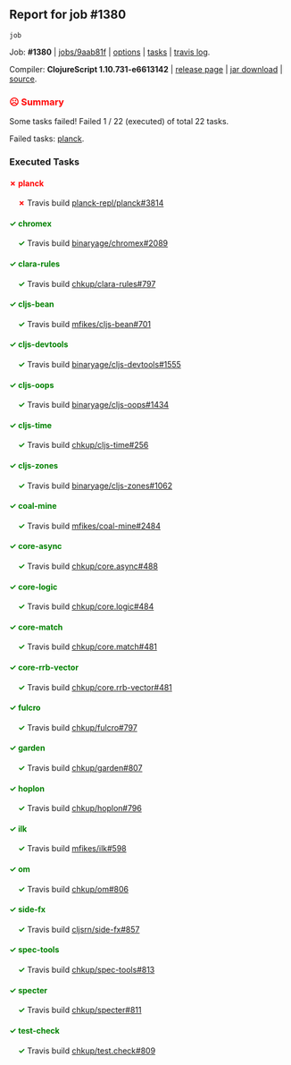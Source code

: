 ## Report for job #1380
```
job
```


Job: **#1380** | [jobs/9aab81f](https://github.com/cljs-oss/canary/commit/9aab81f6ea9222420accaf5a199d29392ee77c98) | [options](options.edn) | [tasks](tasks.edn) | [travis log](https://travis-ci.org/cljs-oss/canary/builds/677193820).

Compiler: **ClojureScript 1.10.731-e6613142** | [release page](https://github.com/cljs-oss/canary/releases/tag/r1.10.731-e6613142) | [jar download](https://github.com/cljs-oss/canary/releases/download/r1.10.731-e6613142/clojurescript-1.10.731-e6613142.jar) | [source](https://github.com/clojure/clojurescript/commit/e66131422cbd67c4a594e194f09b49f2c3ae3d2e).

### <b style='color:red'>☹ Summary</b>

Some tasks failed! Failed 1 / 22 (executed) of total 22 tasks.

Failed tasks: [planck](#-planck).

### Executed Tasks

#### <b style='color:red'>&#x2717; planck</b>
&nbsp;&nbsp;&nbsp;&nbsp;<b style='color:red'>&#x2717;</b> Travis build [planck-repl/planck#3814](https://travis-ci.org/planck-repl/planck/builds/677194801)<br>

#### <b style='color:green'>&#x2713; chromex</b>
&nbsp;&nbsp;&nbsp;&nbsp;<b style='color:green'>&#x2713;</b> Travis build [binaryage/chromex#2089](https://travis-ci.org/binaryage/chromex/builds/677194693)<br>

#### <b style='color:green'>&#x2713; clara-rules</b>
&nbsp;&nbsp;&nbsp;&nbsp;<b style='color:green'>&#x2713;</b> Travis build [chkup/clara-rules#797](https://travis-ci.org/chkup/clara-rules/builds/677194697)<br>

#### <b style='color:green'>&#x2713; cljs-bean</b>
&nbsp;&nbsp;&nbsp;&nbsp;<b style='color:green'>&#x2713;</b> Travis build [mfikes/cljs-bean#701](https://travis-ci.org/mfikes/cljs-bean/builds/677194701)<br>

#### <b style='color:green'>&#x2713; cljs-devtools</b>
&nbsp;&nbsp;&nbsp;&nbsp;<b style='color:green'>&#x2713;</b> Travis build [binaryage/cljs-devtools#1555](https://travis-ci.org/binaryage/cljs-devtools/builds/677194722)<br>

#### <b style='color:green'>&#x2713; cljs-oops</b>
&nbsp;&nbsp;&nbsp;&nbsp;<b style='color:green'>&#x2713;</b> Travis build [binaryage/cljs-oops#1434](https://travis-ci.org/binaryage/cljs-oops/builds/677194709)<br>

#### <b style='color:green'>&#x2713; cljs-time</b>
&nbsp;&nbsp;&nbsp;&nbsp;<b style='color:green'>&#x2713;</b> Travis build [chkup/cljs-time#256](https://travis-ci.org/chkup/cljs-time/builds/677194711)<br>

#### <b style='color:green'>&#x2713; cljs-zones</b>
&nbsp;&nbsp;&nbsp;&nbsp;<b style='color:green'>&#x2713;</b> Travis build [binaryage/cljs-zones#1062](https://travis-ci.org/binaryage/cljs-zones/builds/677194714)<br>

#### <b style='color:green'>&#x2713; coal-mine</b>
&nbsp;&nbsp;&nbsp;&nbsp;<b style='color:green'>&#x2713;</b> Travis build [mfikes/coal-mine#2484](https://travis-ci.org/mfikes/coal-mine/builds/677194716)<br>

#### <b style='color:green'>&#x2713; core-async</b>
&nbsp;&nbsp;&nbsp;&nbsp;<b style='color:green'>&#x2713;</b> Travis build [chkup/core.async#488](https://travis-ci.org/chkup/core.async/builds/677194724)<br>

#### <b style='color:green'>&#x2713; core-logic</b>
&nbsp;&nbsp;&nbsp;&nbsp;<b style='color:green'>&#x2713;</b> Travis build [chkup/core.logic#484](https://travis-ci.org/chkup/core.logic/builds/677194726)<br>

#### <b style='color:green'>&#x2713; core-match</b>
&nbsp;&nbsp;&nbsp;&nbsp;<b style='color:green'>&#x2713;</b> Travis build [chkup/core.match#481](https://travis-ci.org/chkup/core.match/builds/677194728)<br>

#### <b style='color:green'>&#x2713; core-rrb-vector</b>
&nbsp;&nbsp;&nbsp;&nbsp;<b style='color:green'>&#x2713;</b> Travis build [chkup/core.rrb-vector#481](https://travis-ci.org/chkup/core.rrb-vector/builds/677194730)<br>

#### <b style='color:green'>&#x2713; fulcro</b>
&nbsp;&nbsp;&nbsp;&nbsp;<b style='color:green'>&#x2713;</b> Travis build [chkup/fulcro#797](https://travis-ci.org/chkup/fulcro/builds/677194742)<br>

#### <b style='color:green'>&#x2713; garden</b>
&nbsp;&nbsp;&nbsp;&nbsp;<b style='color:green'>&#x2713;</b> Travis build [chkup/garden#807](https://travis-ci.org/chkup/garden/builds/677194772)<br>

#### <b style='color:green'>&#x2713; hoplon</b>
&nbsp;&nbsp;&nbsp;&nbsp;<b style='color:green'>&#x2713;</b> Travis build [chkup/hoplon#796](https://travis-ci.org/chkup/hoplon/builds/677194789)<br>

#### <b style='color:green'>&#x2713; ilk</b>
&nbsp;&nbsp;&nbsp;&nbsp;<b style='color:green'>&#x2713;</b> Travis build [mfikes/ilk#598](https://travis-ci.org/mfikes/ilk/builds/677194744)<br>

#### <b style='color:green'>&#x2713; om</b>
&nbsp;&nbsp;&nbsp;&nbsp;<b style='color:green'>&#x2713;</b> Travis build [chkup/om#806](https://travis-ci.org/chkup/om/builds/677194753)<br>

#### <b style='color:green'>&#x2713; side-fx</b>
&nbsp;&nbsp;&nbsp;&nbsp;<b style='color:green'>&#x2713;</b> Travis build [cljsrn/side-fx#857](https://travis-ci.org/cljsrn/side-fx/builds/677194833)<br>

#### <b style='color:green'>&#x2713; spec-tools</b>
&nbsp;&nbsp;&nbsp;&nbsp;<b style='color:green'>&#x2713;</b> Travis build [chkup/spec-tools#813](https://travis-ci.org/chkup/spec-tools/builds/677194763)<br>

#### <b style='color:green'>&#x2713; specter</b>
&nbsp;&nbsp;&nbsp;&nbsp;<b style='color:green'>&#x2713;</b> Travis build [chkup/specter#811](https://travis-ci.org/chkup/specter/builds/677194813)<br>

#### <b style='color:green'>&#x2713; test-check</b>
&nbsp;&nbsp;&nbsp;&nbsp;<b style='color:green'>&#x2713;</b> Travis build [chkup/test.check#809](https://travis-ci.org/chkup/test.check/builds/677194797)<br>